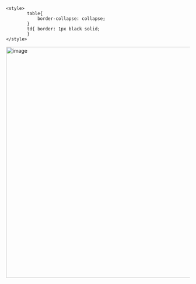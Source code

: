 ```
<style>
        table{
            border-collapse: collapse;
        }
        td{ border: 1px black solid;
        }
</style>
```

<img width="1284" height="631" alt="image" src="https://github.com/user-attachments/assets/2ad40323-b099-4e13-a558-699a4ca3349d" />

